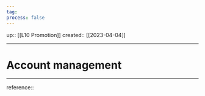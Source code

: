 ```yaml
---
tag: 
process: false
---
```

up:: [[L10 Promotion]]
created:: [[2023-04-04]]
___
# Account management

___
reference::